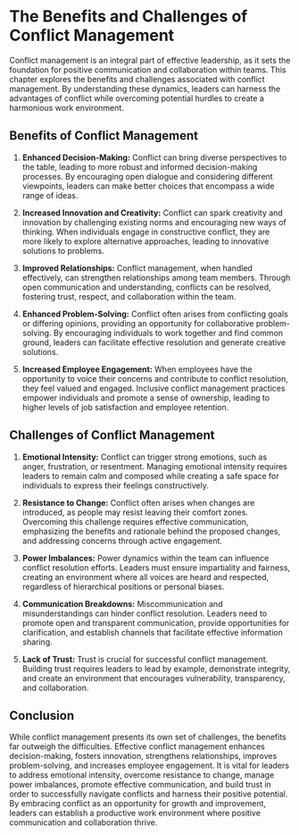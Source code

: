 The Benefits and Challenges of Conflict Management
=============================================================

Conflict management is an integral part of effective leadership, as it sets the foundation for positive communication and collaboration within teams. This chapter explores the benefits and challenges associated with conflict management. By understanding these dynamics, leaders can harness the advantages of conflict while overcoming potential hurdles to create a harmonious work environment.

**Benefits of Conflict Management**
-----------------------------------

1. **Enhanced Decision-Making:** Conflict can bring diverse perspectives to the table, leading to more robust and informed decision-making processes. By encouraging open dialogue and considering different viewpoints, leaders can make better choices that encompass a wide range of ideas.

2. **Increased Innovation and Creativity:** Conflict can spark creativity and innovation by challenging existing norms and encouraging new ways of thinking. When individuals engage in constructive conflict, they are more likely to explore alternative approaches, leading to innovative solutions to problems.

3. **Improved Relationships:** Conflict management, when handled effectively, can strengthen relationships among team members. Through open communication and understanding, conflicts can be resolved, fostering trust, respect, and collaboration within the team.

4. **Enhanced Problem-Solving:** Conflict often arises from conflicting goals or differing opinions, providing an opportunity for collaborative problem-solving. By encouraging individuals to work together and find common ground, leaders can facilitate effective resolution and generate creative solutions.

5. **Increased Employee Engagement:** When employees have the opportunity to voice their concerns and contribute to conflict resolution, they feel valued and engaged. Inclusive conflict management practices empower individuals and promote a sense of ownership, leading to higher levels of job satisfaction and employee retention.

**Challenges of Conflict Management**
-------------------------------------

1. **Emotional Intensity:** Conflict can trigger strong emotions, such as anger, frustration, or resentment. Managing emotional intensity requires leaders to remain calm and composed while creating a safe space for individuals to express their feelings constructively.

2. **Resistance to Change:** Conflict often arises when changes are introduced, as people may resist leaving their comfort zones. Overcoming this challenge requires effective communication, emphasizing the benefits and rationale behind the proposed changes, and addressing concerns through active engagement.

3. **Power Imbalances:** Power dynamics within the team can influence conflict resolution efforts. Leaders must ensure impartiality and fairness, creating an environment where all voices are heard and respected, regardless of hierarchical positions or personal biases.

4. **Communication Breakdowns:** Miscommunication and misunderstandings can hinder conflict resolution. Leaders need to promote open and transparent communication, provide opportunities for clarification, and establish channels that facilitate effective information sharing.

5. **Lack of Trust:** Trust is crucial for successful conflict management. Building trust requires leaders to lead by example, demonstrate integrity, and create an environment that encourages vulnerability, transparency, and collaboration.

**Conclusion**
--------------

While conflict management presents its own set of challenges, the benefits far outweigh the difficulties. Effective conflict management enhances decision-making, fosters innovation, strengthens relationships, improves problem-solving, and increases employee engagement. It is vital for leaders to address emotional intensity, overcome resistance to change, manage power imbalances, promote effective communication, and build trust in order to successfully navigate conflicts and harness their positive potential. By embracing conflict as an opportunity for growth and improvement, leaders can establish a productive work environment where positive communication and collaboration thrive.
